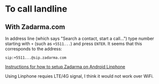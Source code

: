 To call landline
================

With Zadarma.com
----------------

In address line (which says "Search a contact, start a call...")
type number starting with `+` (such as `+5511...`) and press `ENTER`.
It seems that this corresponds to the address:

    sip:+5511...@sip.zadarma.com

[Instructions for how to setup Zadarma on Android Linphone](https://zadarma.com/en/support/instructions/android/linphone/)

Using Linphone requies LTE/4G signal, I think it would not work over WiFi.
